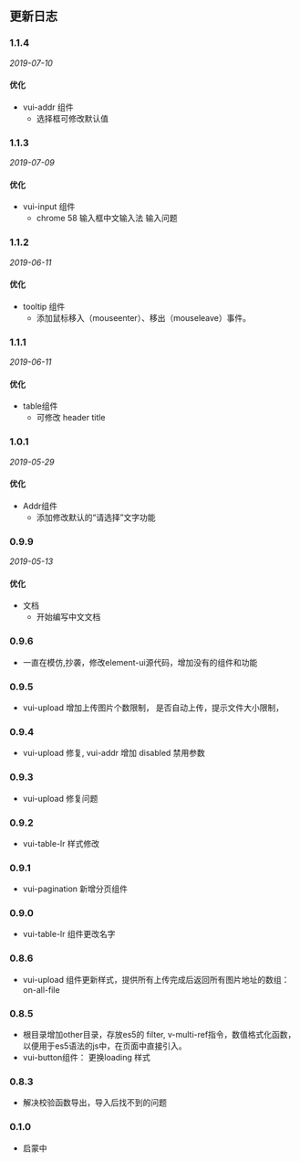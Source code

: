 ## 更新日志

### 1.1.4

*2019-07-10*

#### 优化
- vui-addr 组件
  - 选择框可修改默认值

### 1.1.3

*2019-07-09*

#### 优化
- vui-input 组件
  - chrome 58 输入框中文输入法  输入问题


### 1.1.2

*2019-06-11*

#### 优化
- tooltip 组件
  - 添加鼠标移入（mouseenter）、移出（mouseleave）事件。


### 1.1.1

*2019-06-11*

#### 优化
- table组件
  - 可修改 header title
  
  
### 1.0.1

*2019-05-29*

#### 优化
- Addr组件
  - 添加修改默认的“请选择”文字功能

### 0.9.9

*2019-05-13*

#### 优化
- 文档
  - 开始编写中文文档
  
  
### 0.9.6 

- 一直在模仿,抄袭，修改element-ui源代码，增加没有的组件和功能

### 0.9.5

- vui-upload 增加上传图片个数限制， 是否自动上传，提示文件大小限制，

### 0.9.4

- vui-upload 修复, vui-addr 增加 disabled 禁用参数

### 0.9.3

- vui-upload 修复问题

### 0.9.2

- vui-table-lr 样式修改

### 0.9.1

- vui-pagination 新增分页组件

### 0.9.0

- vui-table-lr 组件更改名字

### 0.8.6

- vui-upload 组件更新样式，提供所有上传完成后返回所有图片地址的数组：on-all-file

### 0.8.5

- 根目录增加other目录，存放es5的 filter, v-multi-ref指令，数值格式化函数，以便用于es5语法的js中，在页面中直接引入。
-  vui-button组件： 更换loading 样式

### 0.8.3

- 解决校验函数导出，导入后找不到的问题

### 0.1.0

- 启蒙中
